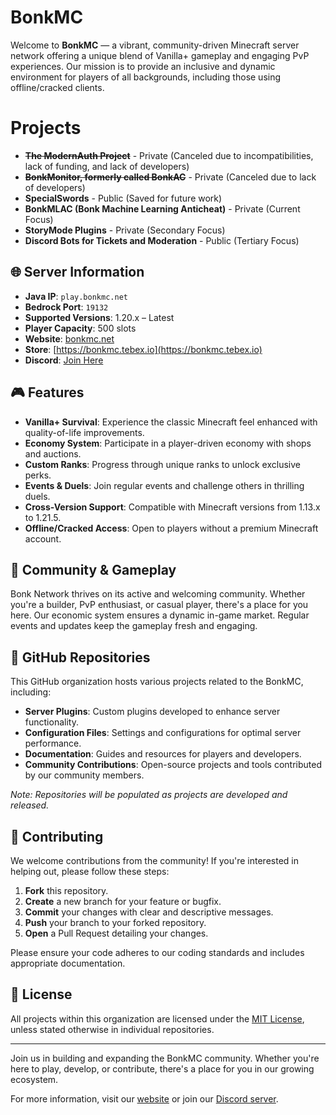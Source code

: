# BonkMC

Welcome to **BonkMC** — a vibrant, community-driven Minecraft server network offering a unique blend of Vanilla+ gameplay and engaging PvP experiences. Our mission is to provide an inclusive and dynamic environment for players of all backgrounds, including those using offline/cracked clients.

# Projects
- ~~**The ModernAuth Project**~~ - Private (Canceled due to incompatibilities, lack of funding, and lack of developers)
- ~~**BonkMonitor, formerly called BonkAC**~~ - Private (Canceled due to lack of developers)
- **SpecialSwords** - Public (Saved for future work)
- **BonkMLAC (Bonk Machine Learning Anticheat)** - Private (Current Focus)
- **StoryMode Plugins** - Private (Secondary Focus)
- **Discord Bots for Tickets and Moderation** - Public (Tertiary Focus)

## 🌐 Server Information

* **Java IP**: `play.bonkmc.net`
* **Bedrock Port**: `19132`
* **Supported Versions**: 1.20.x – Latest
* **Player Capacity**: 500 slots
* **Website**: [bonkmc.net](https://bonkmc.net/)
* **Store**: [https://bonkmc.tebex.io](https://bonkmc.tebex.io)
* **Discord**: [Join Here](https://discord.gg/bonknetwork)

## 🎮 Features

* **Vanilla+ Survival**: Experience the classic Minecraft feel enhanced with quality-of-life improvements.
* **Economy System**: Participate in a player-driven economy with shops and auctions.
* **Custom Ranks**: Progress through unique ranks to unlock exclusive perks.
* **Events & Duels**: Join regular events and challenge others in thrilling duels.
* **Cross-Version Support**: Compatible with Minecraft versions from 1.13.x to 1.21.5.
* **Offline/Cracked Access**: Open to players without a premium Minecraft account.

## 🧱 Community & Gameplay

Bonk Network thrives on its active and welcoming community. Whether you're a builder, PvP enthusiast, or casual player, there's a place for you here. Our economic system ensures a dynamic in-game market. Regular events and updates keep the gameplay fresh and engaging.

## 📂 GitHub Repositories

This GitHub organization hosts various projects related to the BonkMC, including:

* **Server Plugins**: Custom plugins developed to enhance server functionality.
* **Configuration Files**: Settings and configurations for optimal server performance.
* **Documentation**: Guides and resources for players and developers.
* **Community Contributions**: Open-source projects and tools contributed by our community members.

*Note: Repositories will be populated as projects are developed and released.*

## 🤝 Contributing

We welcome contributions from the community! If you're interested in helping out, please follow these steps:

1. **Fork** this repository.
2. **Create** a new branch for your feature or bugfix.
3. **Commit** your changes with clear and descriptive messages.
4. **Push** your branch to your forked repository.
5. **Open** a Pull Request detailing your changes.

Please ensure your code adheres to our coding standards and includes appropriate documentation.

## 📄 License

All projects within this organization are licensed under the [MIT License](LICENSE), unless stated otherwise in individual repositories.

---

Join us in building and expanding the BonkMC community. Whether you're here to play, develop, or contribute, there's a place for you in our growing ecosystem.

For more information, visit our [website](https://bonkmc.net/) or join our [Discord server](https://discord.gg/bonknetwork).
